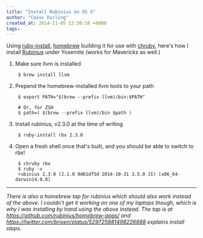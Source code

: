 ```yaml
---
title: "Install Rubinius on OS X"
author: "Caius Durling"
created_at: 2014-11-05 12:50:16 +0000
tags:
---
```


Using [ruby-install][], [homebrew][] building it for use with [chruby][], here's how I install [Rubinius][] under Yosemite (works for Mavericks as well.)

[ruby-install]: https://github.com/postmodern/ruby-install/
[homebrew]: http://brew.sh/
[chruby]: https://github.com/postmodern/chruby/
[Rubinius]: http://rubini.us/

1. Make sure llvm is installed

        $ brew install llvm

2. Prepend the homebrew-installed llvm tools to your path

        $ export PATH="$(brew --prefix llvm)/bin:$PATH"

        # Or, for ZSH
        $ path=( $(brew --prefix llvm)/bin $path )

3. Install rubinius, v2.3.0 at the time of writing

        $ ruby-install rbx 2.3.0

4. Open a fresh shell once that's built, and you should be able to switch to rbx!

        $ chruby rbx
        $ ruby -v
        rubinius 2.3.0 (2.1.0 9d61df5d 2014-10-31 3.5.0 JI) [x86_64-darwin14.0.0]

* * *

*There is also a homebrew tap for rubinius which should also work instead of the above. I couldn't get it working on one of my laptops though, which is why I was installing by hand using the above instead. The tap is at <https://github.com/rubinius/homebrew-apps/> and <https://twitter.com/brixen/status/529725881498226688> explains install steps.*
